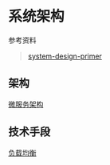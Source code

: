 # 系统架构

参考资料

> [system-design-primer](https://github.com/donnemartin/system-design-primer/blob/master/README-zh-Hans.md)

## 架构

[微服务架构](./微服务架构.md)

## 技术手段

[负载均衡](./负载均衡.md)

